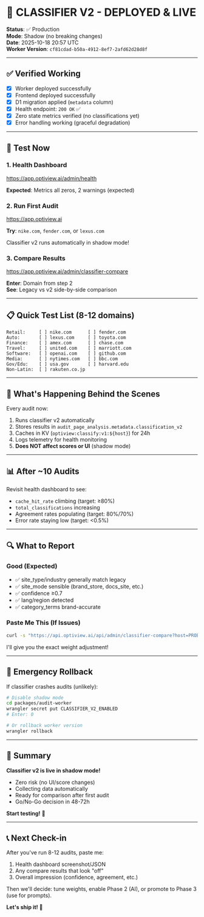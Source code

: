 # 🚀 CLASSIFIER V2 - DEPLOYED & LIVE

**Status**: ✅ Production  
**Mode**: Shadow (no breaking changes)  
**Date**: 2025-10-18 20:57 UTC  
**Worker Version**: `cf81cdad-b50a-4912-8ef7-2afd62d28d8f`  

---

## ✅ Verified Working

- [x] Worker deployed successfully
- [x] Frontend deployed successfully
- [x] D1 migration applied (`metadata` column)
- [x] Health endpoint: `200 OK` ✅
- [x] Zero state metrics verified (no classifications yet)
- [x] Error handling working (graceful degradation)

---

## 🧪 Test Now

### 1. Health Dashboard
https://app.optiview.ai/admin/health

**Expected**: Metrics all zeros, 2 warnings (expected)

### 2. Run First Audit
https://app.optiview.ai

**Try**: `nike.com`, `fender.com`, or `lexus.com`

Classifier v2 runs automatically in shadow mode!

### 3. Compare Results
https://app.optiview.ai/admin/classifier-compare

**Enter**: Domain from step 2  
**See**: Legacy vs v2 side-by-side comparison

---

## 📋 Quick Test List (8-12 domains)

```
Retail:     [ ] nike.com      [ ] fender.com
Auto:       [ ] lexus.com     [ ] toyota.com
Finance:    [ ] amex.com      [ ] chase.com
Travel:     [ ] united.com    [ ] marriott.com
Software:   [ ] openai.com    [ ] github.com
Media:      [ ] nytimes.com   [ ] bbc.com
Gov/Edu:    [ ] usa.gov       [ ] harvard.edu
Non-Latin:  [ ] rakuten.co.jp
```

---

## 🎯 What's Happening Behind the Scenes

Every audit now:
1. Runs classifier v2 automatically
2. Stores results in `audit_page_analysis.metadata.classification_v2`
3. Caches in KV (`optiview:classify:v1:${host}`) for 24h
4. Logs telemetry for health monitoring
5. **Does NOT affect scores or UI** (shadow mode)

---

## 📊 After ~10 Audits

Revisit health dashboard to see:
- `cache_hit_rate` climbing (target: ≥80%)
- `total_classifications` increasing
- Agreement rates populating (target: 80%/70%)
- Error rate staying low (target: <0.5%)

---

## 🔍 What to Report

### Good (Expected)
- ✅ site_type/industry generally match legacy
- ✅ site_mode sensible (brand_store, docs_site, etc.)
- ✅ confidence ≥0.7
- ✅ lang/region detected
- ✅ category_terms brand-accurate

### Paste Me This (If Issues)
```bash
curl -s "https://api.optiview.ai/api/admin/classifier-compare?host=PROBLEM_DOMAIN.com" | jq
```

I'll give you the exact weight adjustment!

---

## 🚨 Emergency Rollback

If classifier crashes audits (unlikely):

```bash
# Disable shadow mode
cd packages/audit-worker
wrangler secret put CLASSIFIER_V2_ENABLED
# Enter: 0

# Or rollback worker version
wrangler rollback
```

---

## 🎉 Summary

**Classifier v2 is live in shadow mode!**

- Zero risk (no UI/score changes)
- Collecting data automatically
- Ready for comparison after first audit
- Go/No-Go decision in 48-72h

**Start testing!** 🚀

---

## 📞 Next Check-in

After you've run 8-12 audits, paste me:
1. Health dashboard screenshot/JSON
2. Any compare results that look "off"
3. Overall impression (confidence, agreement, etc.)

Then we'll decide: tune weights, enable Phase 2 (AI), or promote to Phase 3 (use for prompts).

**Let's ship it! 🎊**

